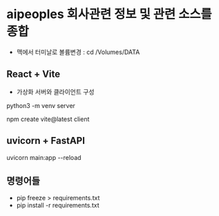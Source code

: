 # aipeoples 회사관련 정보 및 관련 소스를 종합

- 맥에서 터미날로 볼륨변경 : cd /Volumes/DATA

## React + Vite

-  가상화 서버와 클라이언트 구성

python3 -m venv server

npm create vite@latest client

## uvicorn + FastAPI
uvicorn main:app --reload

## 명령어들
- pip freeze > requirements.txt
- pip install -r requirements.txt



